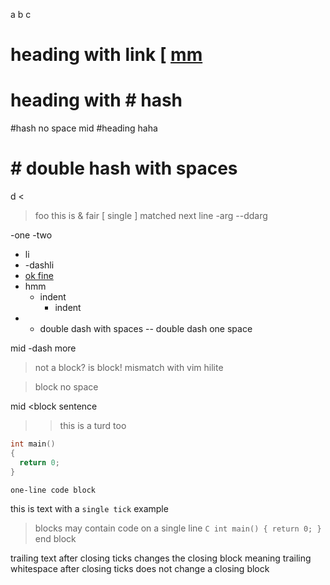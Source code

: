 a
b
c

# heading with link [ [mm](http://rufe.org/)
# heading with # hash
#hash no space
mid #heading haha
# # double hash with spaces

d
<
> foo
this is & fair
[ single
] matched next line
-arg
--ddarg

-one
-two

- li
- -dashli
- [ok fine][]
 - hmm
    - indent
        - indent
- - double dash with spaces
-- double dash one space

mid -dash more

 > not a block? is block! mismatch with vim hilite

>block no space

mid <block sentence

> > this is a turd too

```C
int main()
{
  return 0;
}
```

``` one-line code block ```

this is text with a `single tick` example

> blocks may contain code on a single line ```C int main() { return 0; } ``` 
end block

trailing text after closing ticks changes the closing block meaning
trailing whitespace after closing ticks does not change a closing block

[ok fine]: http://rufe.org


